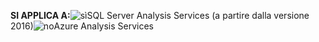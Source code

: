 **SI APPLICA A:**![sì](media/yes.png)SQL Server Analysis Services (a partire dalla versione 2016)![no](media/no.png)Azure Analysis Services